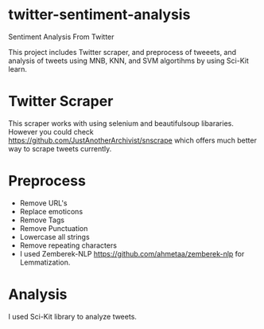 # twitter-sentiment-analysis
Sentiment Analysis From Twitter

This project includes Twitter scraper, and preprocess of tweeets, and analysis of tweets using MNB, KNN, and SVM algortihms by using Sci-Kit learn.

# Twitter Scraper
This scraper works with using selenium and beautifulsoup libararies.
However you could check https://github.com/JustAnotherArchivist/snscrape which offers much better way to scrape tweets currently.

# Preprocess
* Remove URL's
* Replace emoticons
* Remove Tags
* Remove Punctuation
* Lowercase all strings
* Remove repeating characters
* I used Zemberek-NLP https://github.com/ahmetaa/zemberek-nlp for Lemmatization.

# Analysis 
I used Sci-Kit library to analyze tweets.
